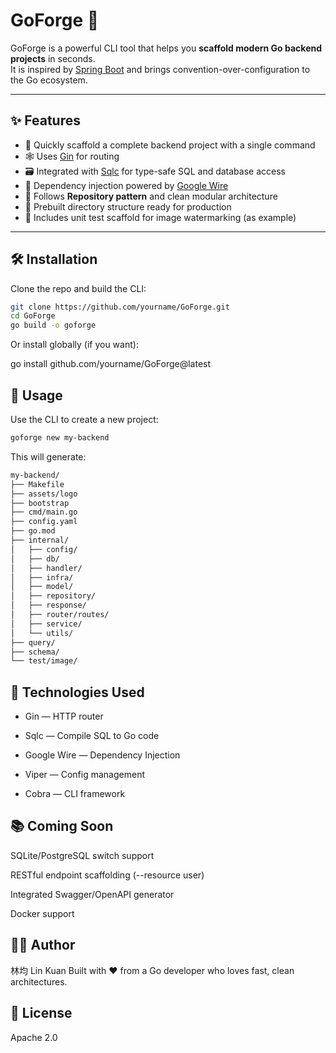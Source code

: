 # GoForge 🚀

GoForge is a powerful CLI tool that helps you **scaffold modern Go backend projects** in seconds.  
It is inspired by [Spring Boot](https://spring.io/projects/spring-boot) and brings convention-over-configuration to the Go ecosystem.

---

## ✨ Features

- 🔧 Quickly scaffold a complete backend project with a single command
- 🕸️ Uses [Gin](https://github.com/gin-gonic/gin) for routing
- 🗃️ Integrated with [Sqlc](https://sqlc.dev/) for type-safe SQL and database access
- 💉 Dependency injection powered by [Google Wire](https://github.com/google/wire)
- 🧱 Follows **Repository pattern** and clean modular architecture
- 📁 Prebuilt directory structure ready for production
- 🧪 Includes unit test scaffold for image watermarking (as example)

---

## 🛠️ Installation

Clone the repo and build the CLI:

```bash
git clone https://github.com/yourname/GoForge.git
cd GoForge
go build -o goforge
```

Or install globally (if you want):

go install github.com/yourname/GoForge@latest

## 🚀 Usage
Use the CLI to create a new project:

```bash
goforge new my-backend
```
This will generate:
```bash
my-backend/
├── Makefile
├── assets/logo
├── bootstrap
├── cmd/main.go
├── config.yaml
├── go.mod
├── internal/
│   ├── config/
│   ├── db/
│   ├── handler/
│   ├── infra/
│   ├── model/
│   ├── repository/
│   ├── response/
│   ├── router/routes/
│   ├── service/
│   └── utils/
├── query/
├── schema/
└── test/image/
```

## 🔩 Technologies Used
- Gin — HTTP router

- Sqlc — Compile SQL to Go code

- Google Wire — Dependency Injection

- Viper — Config management

- Cobra — CLI framework

## 📚 Coming Soon
SQLite/PostgreSQL switch support

RESTful endpoint scaffolding (--resource user)

Integrated Swagger/OpenAPI generator

Docker support

## 🧑‍💻 Author
林均 Lin Kuan
Built with ❤️ from a Go developer who loves fast, clean architectures.

## 📄 License
Apache 2.0
